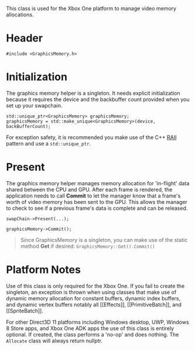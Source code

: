 This class is used for the Xbox One platform to manage video memory allocations.

# Header
    #include <GraphicsMemory.h>

# Initialization
The graphics memory helper is a singleton. It needs explicit initialization because it requires the device and the backbuffer count provided when you set up your swapchain.

    std::unique_ptr<GraphicsMemory> graphicsMemory;
    graphicsMemory = std::make_unique<GraphicsMemory>(device, backBufferCount);

For exception safety, it is recommended you make use of the C++ [RAII](http://en.wikipedia.org/wiki/Resource_Acquisition_Is_Initialization) pattern and use a ``std::unique_ptr``.

# Present
The graphics memory helper manages memory allocation for 'in-flight' data shared between the CPU and GPU. After each frame is rendered, the application needs to call **Commit** to let the manager know that a frame's worth of video memory has been sent to the GPU. This allows the manager to check to see if a previous frame's data is complete and can be released.

    swapChain->Present(...);

    graphicsMemory->Commit();

> Since GraphicsMemory is a singleton, you can make use of the static method **Get** if desired: ``GraphicsMemory::Get().Commit()``

# Platform Notes
Use of this class is only required for the Xbox One. If you fail to create the singleton, an exception is thrown when using classes that make use of dynamic memory allocation for constant buffers, dynamic index buffers, and dynamic vertex buffers notably all [[Effects]], [[PrimitiveBatch]], and [[SpriteBatch]].

For other Direct3D 11 platforms including Windows desktop, UWP, Windows 8 Store apps, and Xbox One ADK apps the use of this class is entirely optional. If created, the class performs a 'no-op' and does nothing. The ``Allocate`` class will always return nullptr.
